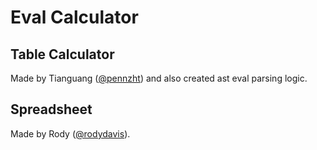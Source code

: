# Eval Calculator

## Table Calculator

Made by Tianguang ([@pennzht](https://github.com/pennzht)) and also created ast eval parsing logic.

## Spreadsheet

Made by Rody ([@rodydavis](https://github.com/rodydavis)).
